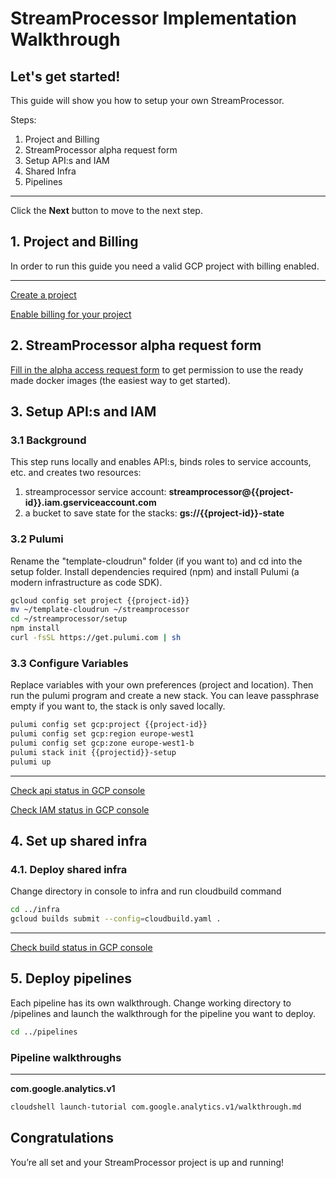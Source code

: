 # StreamProcessor Implementation Walkthrough

<walkthrough-author name="Robert Sahlin" repositoryUrl="" tutorialName="StreamProcessor Implementation Walkthrough"></walkthrough-author>

## Let's get started!
This guide will show you how to setup your own StreamProcessor.

Steps:

1. Project and Billing
2. StreamProcessor alpha request form
3. Setup API:s and IAM
4. Shared Infra
5. Pipelines

---

Click the **Next** button to move to the next step.

<walkthrough-tutorial-duration duration="10"></walkthrough-tutorial-duration>  

## 1. Project and Billing

In order to run this guide you need a valid GCP project with billing enabled.

<walkthrough-project-billing-setup></walkthrough-project-billing-setup>

---
[Create a project](https://cloud.google.com/resource-manager/docs/creating-managing-projects#creating_a_project)

[Enable billing for your project](https://cloud.google.com/billing/docs/how-to/modify-project#enable_billing_for_a_project) 


## 2. StreamProcessor alpha request form

[Fill in the alpha access request form](https://forms.gle/A9Xu3fV5kYs1j3KC7) to get permission to use the ready made docker images (the easiest way to get started).


## 3. Setup API:s and IAM

### 3.1 Background
This step runs locally and enables API:s, binds roles to service accounts, etc. and creates two resources:
1. streamprocessor service account: **streamprocessor@{{project-id}}.iam.gserviceaccount.com**
2. a bucket to save state for the stacks: **gs://{{project-id}}-state**

### 3.2 Pulumi
Rename the "template-cloudrun" folder (if you want to) and cd into the setup folder.
Install dependencies required (npm) and install Pulumi (a modern infrastructure as code SDK).

```bash
gcloud config set project {{project-id}}
mv ~/template-cloudrun ~/streamprocessor
cd ~/streamprocessor/setup
npm install
curl -fsSL https://get.pulumi.com | sh

```
### 3.3 Configure Variables
Replace variables with your own preferences (project and location). Then run the pulumi program and create a new stack. You can leave passphrase empty if you want to, the stack is only saved locally.

```bash
pulumi config set gcp:project {{project-id}}
pulumi config set gcp:region europe-west1
pulumi config set gcp:zone europe-west1-b
pulumi stack init {{projectid}}-setup
pulumi up
```

---

[Check api status in GCP console](https://console.cloud.google.com/apis/dashboard?project={{project-id}})

[Check IAM status in GCP console](https://console.cloud.google.com/iam-admin/iam?project={{project-id}})

## 4. Set up shared infra

### 4.1. Deploy shared infra
Change directory in console to infra and run cloudbuild command

```bash
cd ../infra
gcloud builds submit --config=cloudbuild.yaml .
```
---
[Check build status in GCP console](https://console.cloud.google.com/cloud-build/builds?project={{project-id}})

## 5. Deploy pipelines 
Each pipeline has its own walkthrough. Change working directory to /pipelines and launch the walkthrough for the pipeline you want to deploy.

```bash
cd ../pipelines
```
### Pipeline walkthroughs
---
**com.google.analytics.v1**
```bash
cloudshell launch-tutorial com.google.analytics.v1/walkthrough.md
```

## Congratulations

<walkthrough-conclusion-trophy></walkthrough-conclusion-trophy>

You’re all set and your StreamProcessor project is up and running!


